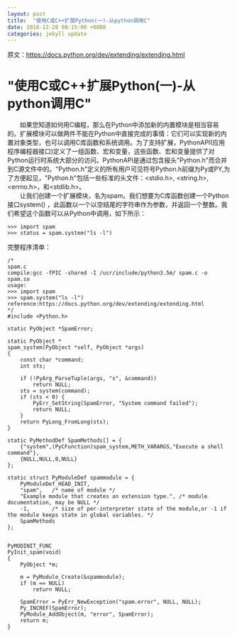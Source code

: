 ```yaml
---
layout: post
title:  "使用C或C++扩展Python(一)-从python调用C"
date: 2018-12-28 08:15:00 +0800
categories: jekyll update
---
```

原文：https://docs.python.org/dev/extending/extending.html

"使用C或C++扩展Python(一)-从python调用C"
===
&emsp;&emsp;如果您知道如何用C编程，那么在Python中添加新的内置模块是相当容易的。扩展模块可以做两件不能在Python中直接完成的事情：它们可以实现新的内置对象类型，也可以调用C库函数和系统调用。为了支持扩展，PythonAPI(应用程序编程器接口)定义了一组函数、宏和变量，这些函数、宏和变量提供了对Python运行时系统大部分的访问。PythonAPI是通过包含报头"Python.h"而合并到C源文件中的。"Python.h"定义的所有用户可见符号Python.h前缀为Py或PY,为了方便起见，"Python.h"包括一些标准的头文件：&lt;stdio.h&gt;, &lt;string.h&gt;, &lt;errno.h&gt;，和&lt;stdlib.h&gt;。<br>
&emsp;&emsp;让我们创建一个扩展模块，名为spam。我们想要为C库函数创建一个Python接口system() ，此函数以一个以空结尾的字符串作为参数，并返回一个整数。我们希望这个函数可以从Python中调用，如下所示：<br>
```
>>> import spam
>>> status = spam.system("ls -l")
```

完整程序清单：
```
/*
spam.c
compile:gcc -fPIC -shared -I /usr/include/python3.5m/ spam.c -o spam.so
usage:
>>> import spam
>>> spam.system("ls -l")
reference:https://docs.python.org/dev/extending/extending.html
*/
#include <Python.h>

static PyObject *SpamError;

static PyObject *
spam_system(PyObject *self, PyObject *args)
{
    const char *command;
    int sts;

    if (!PyArg_ParseTuple(args, "s", &command))
        return NULL;
    sts = system(command);
    if (sts < 0) {
        PyErr_SetString(SpamError, "System command failed");
        return NULL;
    }
    return PyLong_FromLong(sts);
}

static PyMethodDef SpamMethods[] = {
    {"system",(PyCFunction)spam_system,METH_VARARGS,"Execute a shell command"},
    {NULL,NULL,0,NULL}
};

static struct PyModuleDef spammodule = {
    PyModuleDef_HEAD_INIT,
    "spam",   /* name of module */
    "Example module that creates an extension type.", /* module documentation, may be NULL */
    -1,       /* size of per-interpreter state of the module,or -1 if the module keeps state in global variables. */
    SpamMethods
};


PyMODINIT_FUNC
PyInit_spam(void)
{
    PyObject *m;

    m = PyModule_Create(&spammodule);
    if (m == NULL)
        return NULL;

    SpamError = PyErr_NewException("spam.error", NULL, NULL);
    Py_INCREF(SpamError);
    PyModule_AddObject(m, "error", SpamError);
    return m;
}
```